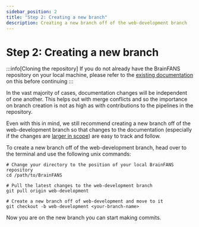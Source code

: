 ```yaml
---
sidebar_position: 2
title: "Step 2: Creating a new branch"
description: Creating a new branch off of the web-development branch
---
```


# Step 2: Creating a new branch

:::info[Cloning the repository]
If you do not already have the BrainFANS repository on your local machine, please refer to the [existing documentation](/Developer-information/Contributing-to-repository/Getting-latest-version-of-BrainFANS.md#cloning-the-repository) on this before continuing
:::

In the vast majority of cases, documentation changes will be independent of one another. This helps out with merge conflicts and so the importance on branch creation is not as high as with contributions to the pipelines in the repository.

Even with this in mind, we still recommend creating a new branch off of the web-development branch so that changes to the documentation (especially if the changes are [larger in scope](./Getting-started.md#larger-scope)) are easy to track and follow.

To create a new branch off of the web-development branch, head over to the terminal and use the following unix commands:

```console
# Change your directory to the position of your local BrainFANS repository
cd /path/to/BrainFANS

# Pull the latest changes to the web-development branch
git pull origin web-development

# Create a new branch off of web-development and move to it
git checkout -b web-development <your-branch-name>
```

Now you are on the new branch you can start making commits.
